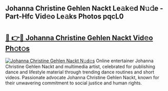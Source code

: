 ## Johanna Christine Gehlen Nackt Le𝚊k𝚎d N𝚞𝚍e - Part-Hfc Vid𝚎o Le𝚊ks Photos pqcL0

# <h2><a href="http://fb2us44.evod.top/?m=Johanna+Christine+Gehlen+Nackt">🔗 👉🔴 Johanna Christine Gehlen Nackt Vid𝚎o Ph𝚘t𝚘s</a></h2>

[![Johanna Christine Gehlen Nackt N𝚞d𝚎s](https://i.imgur.com/8V9OHl7.gif)](http://fb2us44.evod.top/?m=Johanna+Christine+Gehlen+Nackt)
Online entertainer Johanna Christine Gehlen Nackt and multimedia artist, celebrated for publishing dance and lifestyle material through trending dance routines and short videos. Passionate advocate Johanna Christine Gehlen Nackt, known for their unwavering commitment to social justice and human rights. 
